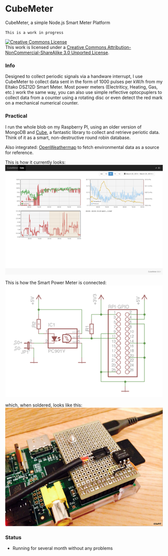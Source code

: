 # CubeMeter

CubeMeter, a simple Node.js Smart Meter Platform

`This is a work in progress`

<a rel="license" href="http://creativecommons.org/licenses/by-nc-sa/3.0/deed.en_US"><img alt="Creative Commons License" style="border-width:0" src="http://i.creativecommons.org/l/by-nc-sa/3.0/88x31.png" /></a><br />This work is licensed under a <a rel="license" href="http://creativecommons.org/licenses/by-nc-sa/3.0/deed.en_US">Creative Commons Attribution-NonCommercial-ShareAlike 3.0 Unported License</a>.

### Info

Designed to collect periodic signals via a handware interrupt, I use CubeMeter to 
collect data sent in the form of 1000 pulses per kW/h from my Eltako DSZ12D Smart Meter.
Most power meters (Electriticy, Heating, Gas, etc.) work the same way, you can also use 
simple reflective optocpuplers to collect data from a counter using a rotating disc or 
even detect the red mark on a mechanical numerical counter.

### Practical

I run the whole blob on my Raspberry PI, using an older version of MongoDB and 
[Cube](https://github.com/square/cube), a fantastic library to collect and retrieve 
periotic data. Think of it as a smart, non-destructive round robin database.

Also integrated: [OpenWeathermap](http://openweathermap.org/API) to fetch environmental 
data as a source for reference.

This is how it currently looks:
![screenshot](https://raw.githubusercontent.com/0xPIT/cubemeter/master/misc/screenshot.0.0.1.png)

This is how the Smart Power Meter is connected:
![connect](https://raw.githubusercontent.com/0xPIT/cubemeter/master/misc/connect.png)

which, when soldered, looks like this:
![hardware](https://raw.githubusercontent.com/0xPIT/cubemeter/master/misc/hardware.png)

### Status
- Running for several month without any problems